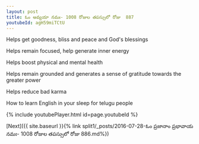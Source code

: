 ```yaml
---
layout: post
title: ఓం అవ్యయా నమః- 1008 రోజుల తపస్సులో రోజు  887
youtubeId: agH59miTCtU
---
```

 
 
Helps get goodness, bliss and peace and God's blessings
 
Helps remain focused, help generate inner energy 
 
Helps boost physical and mental health 
 
Helps remain grounded and generates a sense of gratitude towards the greater power 
 
Helps reduce bad karma
 
How to learn English in your sleep for telugu people
 
 
 
 


{% include youtubePlayer.html id=page.youtubeId %}
 
[Next]({{ site.baseurl }}{% link split1/_posts/2016-07-28-ఓం ప్రజానాం ప్రభావాయ నమః- 1008 రోజుల తపస్సులో రోజు  886.md%})
 
